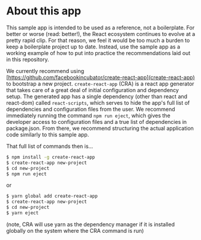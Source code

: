 # About this app

This sample app is intended to be used as a reference, not a boilerplate. For better or worse (read: better!), the React ecosystem continues to evolve at a pretty rapid clip. For that reason, we feel it would be too much a burden to keep a boilerplate project up to date. Instead, use the sample app as a working example of how to put into practice the recommendations laid out in this repository.

We currently recommend using [https://github.com/facebookincubator/create-react-app](create-react-app) to bootstrap a new project.  `create-react-app` (CRA) is a react app generator that takes care of a great deal of initial configuration and dependency setup. The generated app has a single dependency (other than react and react-dom) called `react-scripts`, which serves to hide the app's full list of dependencies and configuration files from the user. We recommend immediately running the command `npm run eject`, which gives the developer access to configuration files and a true list of dependencies in package.json. From there, we recommend structuring the actual application code similarly to this sample app.

That full list of commands then is...

```bash
$ npm install -g create-react-app
$ create-react-app new-project
$ cd new-project
$ npm run eject
```

or

```bash
$ yarn global add create-react-app
$ create-react-app new-project
$ cd new-project
$ yarn eject
```

(note, CRA will use yarn as the dependency manager if it is installed globally on the system where the CRA command is run)
